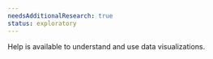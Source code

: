 ```yaml
---
needsAdditionalResearch: true
status: exploratory
---
```


Help is available to understand and use data visualizations.
